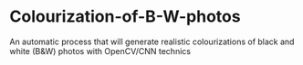 # Colourization-of-B-W-photos
An automatic process that will generate  realistic colourizations of black and white (B&amp;W) photos with OpenCV/CNN technics

